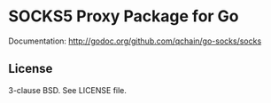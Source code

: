 SOCKS5 Proxy Package for Go
===========================

Documentation: <http://godoc.org/github.com/qchain/go-socks/socks>

License
-------

3-clause BSD. See LICENSE file.
